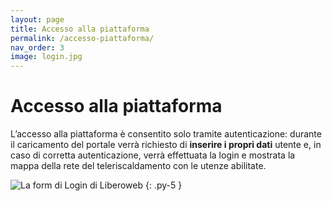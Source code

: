 ```yaml
---
layout: page
title: Accesso alla piattaforma
permalink: /accesso-piattaforma/
nav_order: 3
image: login.jpg
---
```


# Accesso alla piattaforma

L’accesso alla piattaforma è consentito solo tramite autenticazione: durante il caricamento del portale verrà richiesto di **inserire i propri dati** utente e, in caso di corretta autenticazione, verrà effettuata la login e mostrata la mappa della rete del teleriscaldamento con le utenze abilitate.

![La form di Login di Liberoweb](/assets/images/{{page.image}})
{: .py-5 }
